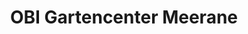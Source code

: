 ---
title: "OBI Gartencenter Meerane"
url: /meerane/obi-gartencenter-meerane/
shop: Garten-Center
---